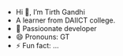 - Hi 👋, I’m Tirth Gandhi
- A learner from DAIICT college.
- 👀 Passioonate developer
- 😄 Pronouns: GT
- ⚡ Fun fact: ...

<!---
tirthgandhi9905/tirthgandhi9905 is a ✨ special ✨ repository because its `README.md` (this file) appears on your GitHub profile.
You can click the Preview link to take a look at your changes.
--->
